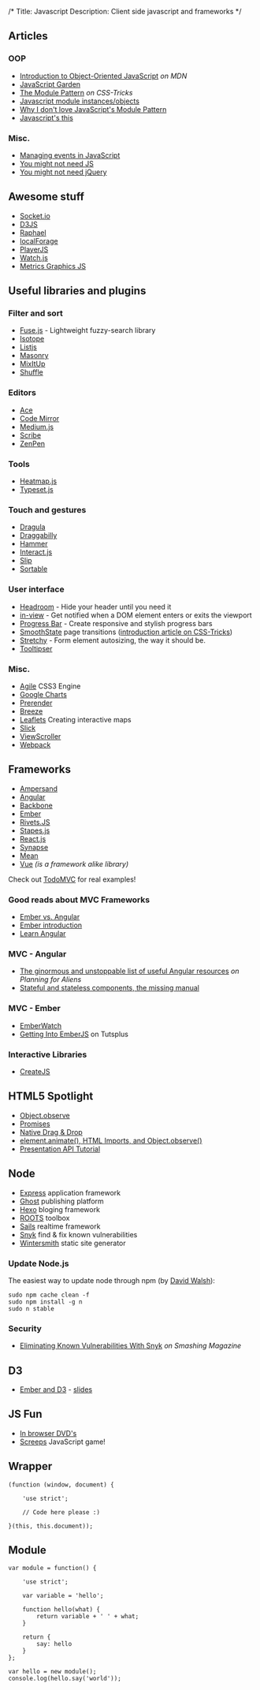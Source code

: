/*
Title: Javascript
Description: Client side javascript and frameworks
*/


## Articles

### OOP

* [Introduction to Object-Oriented JavaScript](https://developer.mozilla.org/en-US/docs/Web/JavaScript/Introduction_to_Object-Oriented_JavaScript) *on MDN*
* [JavaScript Garden](http://bonsaiden.github.io/JavaScript-Garden/)
* [The Module Pattern](http://css-tricks.com/how-do-you-structure-javascript-the-module-pattern-edition/) *on CSS-Tricks*
* [Javascript module instances/objects](http://www.sefol.com/?p=1090)
* [Why I don't love JavaScript's Module Pattern](http://snook.ca/archives/javascript/no-love-for-module-pattern)
* [Javascript's this](http://www.2ality.com/2014/05/this.html)

### Misc.

* [Managing events in JavaScript](http://krasimirtsonev.com/blog/article/Managing-events-in-JavaScript-using-)
* [You might not need JS](http://youmightnotneedjs.com/)
* [You might not need jQuery](http://youmightnotneedjquery.com/)


## Awesome stuff

* [Socket.io](http://socket.io/)
* [D3JS](http://d3js.org/)
* [Raphael](http://raphaeljs.com/)
* [localForage](http://mozilla.github.io/localForage/)
* [PlayerJS](http://playerjs.io/)
* [Watch.js](https://github.com/melanke/Watch.JS)
* [Metrics Graphics JS](http://metricsgraphicsjs.org/)


## Useful libraries and plugins

### Filter and sort

* [Fuse.js](http://fusejs.io/) - Lightweight fuzzy-search library
* [Isotope](http://isotope.metafizzy.co/)
* [Listjs](http://www.listjs.com/examples)
* [Masonry](http://masonry.desandro.com/)
* [MixItUp](http://mixitup.io/)
* [Shuffle](http://vestride.github.io/Shuffle/)

### Editors

* [Ace](http://ace.c9.io/)
* [Code Mirror](http://codemirror.net/)
* [Medium.js](https://github.com/jakiestfu/Medium.js/)
* [Scribe](https://github.com/guardian/scribe)
* [ZenPen](http://www.zenpen.io/)

### Tools

* [Heatmap.js](http://www.patrick-wied.at/static/heatmapjs/)
* [Typeset.js](https://blot.im/typeset/)

### Touch and gestures

* [Dragula](https://github.com/bevacqua/dragula)
* [Draggabilly](http://draggabilly.desandro.com/)
* [Hammer](http://eightmedia.github.io/hammer.js/)
* [Interact.js](http://interactjs.io/)
* [Slip](https://github.com/pornel/slip)
* [Sortable](http://rubaxa.github.io/Sortable/)

### User interface

* [Headroom](http://wicky.nillia.ms/headroom.js/) - Hide your header until you need it
* [in-view](https://camwiegert.github.io/in-view/) - Get notified when a DOM element enters or exits the viewport
* [Progress Bar](https://kimmobrunfeldt.github.io/progressbar.js/) - Create responsive and stylish progress bars
* [SmoothState](http://weblinc.github.io/jquery.smoothState.js/index.html) page transitions ([introduction article on CSS-Tricks](http://css-tricks.com/add-page-transitions-css-smoothstate-js/))
* [Stretchy](http://leaverou.github.io/stretchy/) - Form element autosizing, the way it should be.
* [Tooltipser](http://iamceege.github.io/tooltipster/)

### Misc.

* [Agile](http://a-jie.github.io/Agile/) CSS3 Engine
* [Google Charts](https://developers.google.com/chart/interactive/docs/index)
* [Prerender](https://prerender.io/)
* [Breeze](http://www.breezejs.com/)
* [Leaflets](http://leafletjs.com/) Creating interactive maps
* [Slick](http://kenwheeler.github.io/slick/)
* [ViewScroller](http://www.viewdesic.com/viewscroller/)
* [Webpack](http://webpack.github.io/)


## Frameworks

* [Ampersand](http://ampersandjs.com/)
* [Angular](http://angularjs.org/)
* [Backbone](http://backbonejs.org/)
* [Ember](http://emberjs.com/)
* [Rivets.JS](http://www.rivetsjs.com/)
* [Stapes.js](http://hay.github.io/stapes/)
* [React.js](http://www.ractivejs.org/)
* [Synapse](http://bruth.github.io/synapse/docs/)
* [Mean](http://mean.io/)
* [Vue](http://vuejs.org/) *(is a framework alike library)*

Check out [TodoMVC](http://todomvc.com/) for real examples!


### Good reads about MVC Frameworks

* [Ember vs. Angular](http://eviltrout.com/2013/06/15/ember-vs-angular.html)
* [Ember introduction](http://dev.tutsplus.com/tutorials/getting-into-ember-part-4--net-31517)
* [Learn Angular](http://www.learn-angular.org/)


### MVC - Angular

* [The ginormous and unstoppable list of useful Angular resources](http://www.planningforaliens.com/angular/ginormous-unstoppable-angular-resource-list/) *on Planning for Aliens*
* [Stateful and stateless components, the missing manual](https://toddmotto.com/stateful-stateless-components)


### MVC - Ember

* [EmberWatch](http://emberwatch.com/)
* [Getting Into EmberJS](http://net.tutsplus.com/tutorials/javascript-ajax/getting-into-ember-js/) on Tutsplus


### Interactive Libraries

* [CreateJS](http://createjs.com/)

## HTML5 Spotlight

* [Object.observe](http://wiki.ecmascript.org/doku.php?id=harmony:observe)
* [Promises](http://www.html5rocks.com/en/tutorials/es6/promises/)
* [Native Drag & Drop](http://www.html5rocks.com/en/tutorials/dnd/basics/)
* [element.animate(), HTML Imports, and Object.observe()](http://blog.chromium.org/2014/05/chrome-36-beta-elementanimate-html.html)
* [Presentation API Tutorial](http://html5hub.com/presentation-api-tutorial/)


## Node

* [Express](http://expressjs.com/) application framework
* [Ghost](https://ghost.org/) publishing platform
* [Hexo](http://hexo.io/) bloging framework
* [ROOTS](http://roots.cx/) toolbox
* [Sails](http://sailsjs.org/) realtime framework
* [Snyk](https://snyk.io/) find & fix known vulnerabilities
* [Wintersmith](http://wintersmith.io/) static site generator

### Update Node.js

The easiest way to update node through npm (by [David Walsh](http://davidwalsh.name/upgrade-nodejs)):

	sudo npm cache clean -f
	sudo npm install -g n
	sudo n stable

### Security

* [Eliminating Known Vulnerabilities With Snyk](https://www.smashingmagazine.com/2016/01/eliminating-known-security-vulnerabilities-with-snyk/) *on Smashing Magazine*


## D3 

* [Ember and D3](http://embervis.affin.io/) - [slides](http://embervis.affin.io/slides/#/)


## JS Fun

* [In browser DVD's](http://gmarty.github.io/jsconf-2014-talk-play-dvd-in-js/)
* [Screeps](http://screeps.com/) JavaScript game!


## Wrapper

	(function (window, document) {

		'use strict';

		// Code here please :)

	}(this, this.document));


## Module

	var module = function() {

		'use strict';

		var variable = 'hello';

		function hello(what) {
			return variable + ' ' + what;
		}

		return {
			say: hello
		}
	};

	var hello = new module();
	console.log(hello.say('world'));
